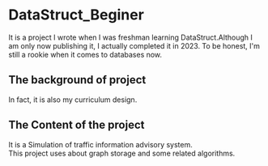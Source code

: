 # DataStruct_Beginer

It is a project I wrote when I was freshman learning DataStruct.Although I am  only now publishing it, I actually completed it in 2023. To be honest, I'm still a rookie when it comes to databases now.

## The background of project
In fact, it is also my curriculum design.

## The Content of the project
It is a Simulation of traffic information advisory system.  
This project uses about graph storage and some related algorithms.

